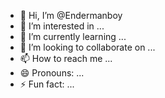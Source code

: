 - 👋 Hi, I’m @Endermanboy
- 👀 I’m interested in ...
- 🌱 I’m currently learning ...
- 💞️ I’m looking to collaborate on ...
- 📫 How to reach me ...
- 😄 Pronouns: ...
- ⚡ Fun fact: ...

<!---
Endermanboy/Endermanboy is a ✨ special ✨ repository because its `README.md` (this file) appears on your GitHub profile.
You can click the Preview link to take a look at your changes.
--->
